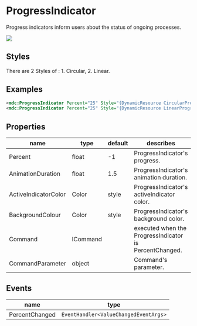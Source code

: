 # ProgressIndicator

Progress indicators inform users about the status of ongoing processes.



![](/assets/progress-indicators.png)



## Styles

There are 2 Styles of :  1. Circular,  2. Linear.



## Examples

```xml
<mdc:ProgressIndicator Percent="25" Style="{DynamicResource CircularProgressIndicatorStyle}" />
<mdc:ProgressIndicator Percent="25" Style="{DynamicResource LinearProgressIndicatorStyle}" />
```





## Properties

| name                 | type     | default | describes                                              |
| -------------------- | -------- | ------- | ------------------------------------------------------ |
| Percent              | float    | -1      | ProgressIndicator's progress.                          |
| AnimationDuration    | float    | 1.5     | ProgressIndicator's animation duration.                |
| ActiveIndicatorColor | Color    | style   | ProgressIndicator's activeIndicator color.             |
| BackgroundColour     | Color    | style   | ProgressIndicator's background color.                  |
| Command              | ICommand |         | executed when the ProgressIndicator is PercentChanged. |
| CommandParameter     | object   |         | Command's parameter.                                   |



## Events

| name           | type                                  |
| -------------- | ------------------------------------- |
| PercentChanged | `EventHandler<ValueChangedEventArgs>` |